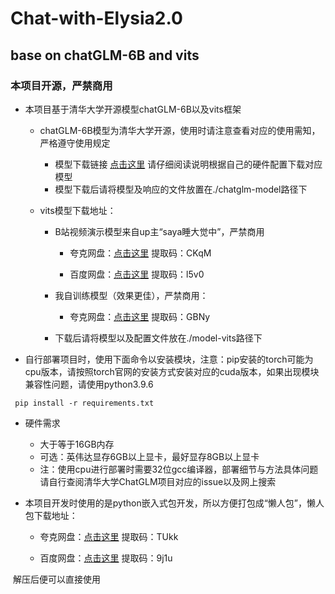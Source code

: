 # Chat-with-Elysia2.0

## base on chatGLM-6B and vits

### 本项目开源，严禁商用

- 本项目基于清华大学开源模型chatGLM-6B以及vits框架

  - chatGLM-6B模型为清华大学开源，使用时请注意查看对应的使用需知，严格遵守使用规定

    - 模型下载链接 [点击这里](https://huggingface.co/THUDM) 请仔细阅读说明根据自己的硬件配置下载对应模型
    - 模型下载后请将模型及响应的文件放置在./chatglm-model路径下

  - vits模型下载地址：
    - B站视频演示模型来自up主“saya睡大觉中”，严禁商用
      - 夸克网盘：[点击这里](https://pan.quark.cn/s/b08dda94e13a) 提取码：CKqM

      - 百度网盘：[点击这里](https://pan.baidu.com/s/1NqzKCPYSU68BeTNYE_PwHQ) 提取码：l5v0
    
    - 我自训练模型（效果更佳），严禁商用：
      - 夸克网盘：[点击这里](https://pan.quark.cn/s/c50a28bd593b) 提取码：GBNy
    
    - 下载后请将模型以及配置文件放在./model-vits路径下
    

- 自行部署项目时，使用下面命令以安装模块，注意：pip安装的torch可能为cpu版本，请按照torch官网的安装方式安装对应的cuda版本，如果出现模块兼容性问题，请使用python3.9.6

 ```shell
  pip install -r requirements.txt
 ```

- 硬件需求
  - 大于等于16GB内存
  - 可选：英伟达显存6GB以上显卡，最好显存8GB以上显卡
  - 注：使用cpu进行部署时需要32位gcc编译器，部署细节与方法具体问题请自行查阅清华大学ChatGLM项目对应的issue以及网上搜索

- 本项目开发时使用的是python嵌入式包开发，所以方便打包成“懒人包”，懒人包下载地址：
  - 夸克网盘：[点击这里](https://pan.quark.cn/s/ade1e0a91e05) 提取码：TUkk

  - 百度网盘：[点击这里](https://pan.baidu.com/s/1oqJbs-83EKvcIWdzYJIxDQ ) 提取码：9j1u


​		解压后便可以直接使用

